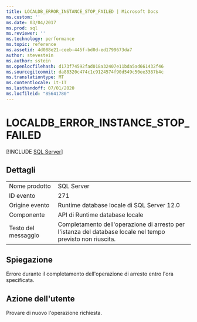 ```yaml
---
title: LOCALDB_ERROR_INSTANCE_STOP_FAILED | Microsoft Docs
ms.custom: ''
ms.date: 03/04/2017
ms.prod: sql
ms.reviewer: ''
ms.technology: performance
ms.topic: reference
ms.assetid: 4d088e21-ceeb-445f-bd0d-ed1799673da7
author: stevestein
ms.author: sstein
ms.openlocfilehash: d173f74592fad018a32407e11bda5ad661432f46
ms.sourcegitcommit: da88320c474c1c9124574f90d549c50ee3387b4c
ms.translationtype: MT
ms.contentlocale: it-IT
ms.lasthandoff: 07/01/2020
ms.locfileid: "85641780"
---
```

# <a name="localdb_error_instance_stop_failed"></a>LOCALDB_ERROR_INSTANCE_STOP_FAILED
 [!INCLUDE [SQL Server](../../includes/applies-to-version/sqlserver.md)]
    
## <a name="details"></a>Dettagli  
  
|||  
|-|-|  
|Nome prodotto|SQL Server|  
|ID evento|271|  
|Origine evento|Runtime database locale di SQL Server 12.0|  
|Componente|API di Runtime database locale|  
|Testo del messaggio|Completamento dell'operazione di arresto per l'istanza del database locale nel tempo previsto non riuscita.|  
  
## <a name="explanation"></a>Spiegazione  
 Errore durante il completamento dell'operazione di arresto entro l'ora specificata.  
  
## <a name="user-action"></a>Azione dell'utente  
 Provare di nuovo l'operazione richiesta.  
  
  
